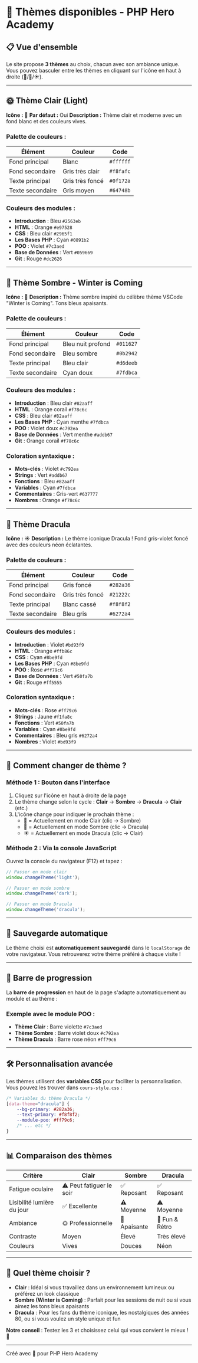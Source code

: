 # 🎨 Thèmes disponibles - PHP Hero Academy

## 📋 Vue d'ensemble

Le site propose **3 thèmes** au choix, chacun avec son ambiance unique. Vous pouvez basculer entre les thèmes en cliquant sur l'icône en haut à droite (🌙/🧛/☀️).

---

## 🌞 Thème Clair (Light)

**Icône :** 🌙
**Par défaut :** Oui
**Description :** Thème clair et moderne avec un fond blanc et des couleurs vives.

### Palette de couleurs :

| Élément | Couleur | Code |
|---------|---------|------|
| Fond principal | Blanc | `#ffffff` |
| Fond secondaire | Gris très clair | `#f8fafc` |
| Texte principal | Gris très foncé | `#0f172a` |
| Texte secondaire | Gris moyen | `#64748b` |

### Couleurs des modules :

- **Introduction** : Bleu `#2563eb`
- **HTML** : Orange `#e97528`
- **CSS** : Bleu clair `#2965f1`
- **Les Bases PHP** : Cyan `#0891b2`
- **POO** : Violet `#7c3aed`
- **Base de Données** : Vert `#059669`
- **Git** : Rouge `#dc2626`

---

## 🌙 Thème Sombre - Winter is Coming

**Icône :** 🧛
**Description :** Thème sombre inspiré du célèbre thème VSCode "Winter is Coming". Tons bleus apaisants.

### Palette de couleurs :

| Élément | Couleur | Code |
|---------|---------|------|
| Fond principal | Bleu nuit profond | `#011627` |
| Fond secondaire | Bleu sombre | `#0b2942` |
| Texte principal | Bleu clair | `#d6deeb` |
| Texte secondaire | Cyan doux | `#7fdbca` |

### Couleurs des modules :

- **Introduction** : Bleu clair `#82aaff`
- **HTML** : Orange corail `#f78c6c`
- **CSS** : Bleu clair `#82aaff`
- **Les Bases PHP** : Cyan menthe `#7fdbca`
- **POO** : Violet doux `#c792ea`
- **Base de Données** : Vert menthe `#addb67`
- **Git** : Orange corail `#f78c6c`

### Coloration syntaxique :

- **Mots-clés** : Violet `#c792ea`
- **Strings** : Vert `#addb67`
- **Fonctions** : Bleu `#82aaff`
- **Variables** : Cyan `#7fdbca`
- **Commentaires** : Gris-vert `#637777`
- **Nombres** : Orange `#f78c6c`

---

## 🧛 Thème Dracula

**Icône :** ☀️
**Description :** Le thème iconique Dracula ! Fond gris-violet foncé avec des couleurs néon éclatantes.

### Palette de couleurs :

| Élément | Couleur | Code |
|---------|---------|------|
| Fond principal | Gris foncé | `#282a36` |
| Fond secondaire | Gris très foncé | `#21222c` |
| Texte principal | Blanc cassé | `#f8f8f2` |
| Texte secondaire | Bleu gris | `#6272a4` |

### Couleurs des modules :

- **Introduction** : Violet `#bd93f9`
- **HTML** : Orange `#ffb86c`
- **CSS** : Cyan `#8be9fd`
- **Les Bases PHP** : Cyan `#8be9fd`
- **POO** : Rose `#ff79c6`
- **Base de Données** : Vert `#50fa7b`
- **Git** : Rouge `#ff5555`

### Coloration syntaxique :

- **Mots-clés** : Rose `#ff79c6`
- **Strings** : Jaune `#f1fa8c`
- **Fonctions** : Vert `#50fa7b`
- **Variables** : Cyan `#8be9fd`
- **Commentaires** : Bleu gris `#6272a4`
- **Nombres** : Violet `#bd93f9`

---

## 🔄 Comment changer de thème ?

### Méthode 1 : Bouton dans l'interface

1. Cliquez sur l'icône en haut à droite de la page
2. Le thème change selon le cycle : **Clair** → **Sombre** → **Dracula** → **Clair** (etc.)
3. L'icône change pour indiquer le prochain thème :
   - 🌙 = Actuellement en mode Clair (clic → Sombre)
   - 🧛 = Actuellement en mode Sombre (clic → Dracula)
   - ☀️ = Actuellement en mode Dracula (clic → Clair)

### Méthode 2 : Via la console JavaScript

Ouvrez la console du navigateur (F12) et tapez :

```javascript
// Passer en mode clair
window.changeTheme('light');

// Passer en mode sombre
window.changeTheme('dark');

// Passer en mode Dracula
window.changeTheme('dracula');
```

---

## 💾 Sauvegarde automatique

Le thème choisi est **automatiquement sauvegardé** dans le `localStorage` de votre navigateur. Vous retrouverez votre thème préféré à chaque visite !

---

## 🎯 Barre de progression

La **barre de progression** en haut de la page s'adapte automatiquement au module et au thème :

### Exemple avec le module POO :

- **Thème Clair** : Barre violette `#7c3aed`
- **Thème Sombre** : Barre violet doux `#c792ea`
- **Thème Dracula** : Barre rose néon `#ff79c6`

---

## 🛠️ Personnalisation avancée

Les thèmes utilisent des **variables CSS** pour faciliter la personnalisation. Vous pouvez les trouver dans `cours-style.css` :

```css
/* Variables du thème Dracula */
[data-theme="dracula"] {
    --bg-primary: #282a36;
    --text-primary: #f8f8f2;
    --module-poo: #ff79c6;
    /* ... etc */
}
```

---

## 📊 Comparaison des thèmes

| Critère | Clair | Sombre | Dracula |
|---------|-------|--------|---------|
| Fatigue oculaire | ⚠️ Peut fatiguer le soir | ✅ Reposant | ✅ Reposant |
| Lisibilité lumière du jour | ✅ Excellente | ⚠️ Moyenne | ⚠️ Moyenne |
| Ambiance | 🌞 Professionnelle | 🌙 Apaisante | 🧛 Fun & Rétro |
| Contraste | Moyen | Élevé | Très élevé |
| Couleurs | Vives | Douces | Néon |

---

## 🎨 Quel thème choisir ?

- **Clair** : Idéal si vous travaillez dans un environnement lumineux ou préférez un look classique
- **Sombre (Winter is Coming)** : Parfait pour les sessions de nuit ou si vous aimez les tons bleus apaisants
- **Dracula** : Pour les fans du thème iconique, les nostalgiques des années 80, ou si vous voulez un style unique et fun

**Notre conseil** : Testez les 3 et choisissez celui qui vous convient le mieux ! 🚀

---

Créé avec 🧛 pour PHP Hero Academy
